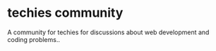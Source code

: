 # techies community
A community for techies for discussions about web development and coding problems..
